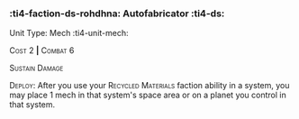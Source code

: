### :ti4-faction-ds-rohdhna: **Autofabricator** :ti4-ds:

Unit Type: Mech :ti4-unit-mech:

<span style="font-variant:small-caps;">Cost</span> 2 __|__ <span style="font-variant:small-caps;">Combat</span> 6

<span style="font-variant:small-caps;">Sustain Damage</span>

<span style="font-variant:small-caps;">Deploy</span>: After you use your <span style="font-variant:small-caps;">Recycled Materials</span> faction ability in a system, you may place 1 mech in that system's space area or on a planet you control in that system.